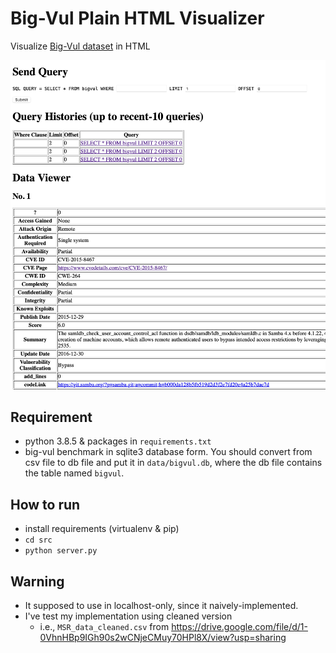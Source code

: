 # Big-Vul Plain HTML Visualizer

Visualize [Big-Vul dataset](https://github.com/ZeoVan/MSR_20_Code_vulnerability_CSV_Dataset) in HTML

![Visualizer Screenshot](20231015.screenshot.png)

## Requirement

- python 3.8.5 & packages in `requirements.txt`
- big-vul benchmark in sqlite3 database form. You should convert from csv file to db file and put it in `data/bigvul.db`, where the db file contains the table named `bigvul`.

## How to run

- install requirements (virtualenv & pip)
- `cd src`
- `python server.py`

## Warning
- It supposed to use in localhost-only, since it naively-implemented.
- I've test my implementation using cleaned version 
  - i.e., `MSR_data_cleaned.csv` from https://drive.google.com/file/d/1-0VhnHBp9IGh90s2wCNjeCMuy70HPl8X/view?usp=sharing
